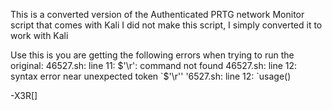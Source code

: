 This is a converted version of the Authenticated PRTG network Monitor script that comes with Kali
I did not make this script, I simply converted it to work with Kali

Use this is you are getting the following errors when trying to run the original:
46527.sh: line 11: $'\r': command not found
46527.sh: line 12: syntax error near unexpected token `$'\r''
'6527.sh: line 12: `usage()

-X3R[]
